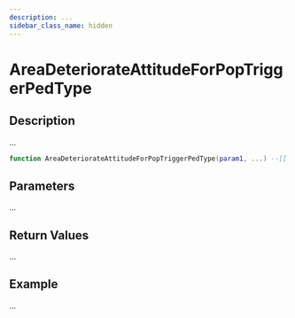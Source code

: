 ```yaml
---
description: ...
sidebar_class_name: hidden
---
```


# AreaDeteriorateAttitudeForPopTriggerPedType

## Description

...

```lua
function AreaDeteriorateAttitudeForPopTriggerPedType(param1, ...) --[[ ... ]] end
```

## Parameters

...

## Return Values

...

## Example

...

